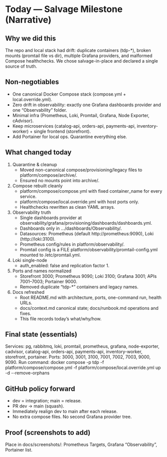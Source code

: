 # Today — Salvage Milestone (Narrative)

## Why we did this
The repo and local stack had drift: duplicate containers (tdp-*), broken mounts (promtail file vs dir), multiple Grafana providers, and malformed Compose healthchecks. We chose salvage-in-place and declared a single source of truth.

## Non-negotiables
- One canonical Docker Compose stack (compose.yml + local.override.yml).
- Zero drift in observability: exactly one Grafana dashboards provider and one “Observability” folder.
- Minimal infra (Prometheus, Loki, Promtail, Grafana, Node Exporter, cAdvisor).
- Keep microservices (catalog-api, orders-api, payments-api, inventory-worker) + single frontend (storefront).
- Add Portainer for local ops. Quarantine everything else.

## What changed today
1) Quarantine & cleanup
   - Moved non-canonical compose/provisioning/legacy files to platform/compose/archive/<timestamp>.
   - Ensured no mounts point into archive/.
2) Compose rebuilt cleanly
   - platform/compose/compose.yml with fixed container_name for every service.
   - platform/compose/local.override.yml with host ports only.
   - Healthchecks rewritten as clean YAML arrays.
3) Observability truth
   - Single dashboards provider at observability/grafana/provisioning/dashboards/dashboards.yml.
   - Dashboards only in …/dashboards/Observability/.
   - Datasources: Prometheus (default http://prometheus:9090), Loki (http://loki:3100).
   - Prometheus config/rules in platform/observability/.
   - Promtail config is a FILE platform/observability/promtail-config.yml mounted to /etc/promtail.yml.
4) Loki single-node
   - auth_enabled: false and replication factor 1.
5) Ports and names normalized
   - Storefront 3000; Prometheus 9090; Loki 3100; Grafana 3001; APIs 7001–7003; Portainer 9000.
   - Removed duplicate “tdp-*” containers and legacy names.
6) Docs refreshed
   - Root README.md with architecture, ports, one-command run, health URLs.
   - docs/context.md canonical state; docs/runbook.md operations and fixes.
   - This file records today’s what/why/how.

## Final state (essentials)
Services: pg, rabbitmq, loki, promtail, prometheus, grafana, node-exporter, cadvisor, catalog-api, orders-api, payments-api, inventory-worker, storefront, portainer.
Ports: 3000, 3001, 3100, 7001, 7002, 7003, 9000, 9090.
Run command:
docker compose -p tdp -f platform/compose/compose.yml -f platform/compose/local.override.yml up -d --remove-orphans

## GitHub policy forward
- dev = integration; main = release.
- PR dev → main (squash).
- Immediately realign dev to main after each release.
- No extra compose files. No second Grafana provider tree.

## Proof (screenshots to add)
Place in docs/screenshots/: Prometheus Targets, Grafana “Observability”, Portainer list.
